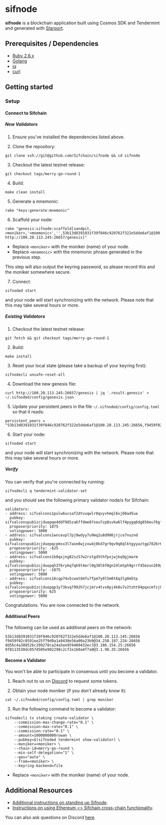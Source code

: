 # sifnode

**sifnode** is a blockchain application built using Cosmos SDK and Tendermint and generated with [Starport](https://github.com/tendermint/starport).

## Prerequisites / Dependencies

- [Ruby 2.6.x](https://www.ruby-lang.org/en/documentation/installation)
- [Golang](https://golang.org/doc/install)
- [jq](https://stedolan.github.io/jq/download/)
- [curl](https://curl.haxx.se/download.html)

## Getting started

### Setup

#### Connect to Sifchain

##### New Validators

1. Ensure you've installed the dependencies listed above.

2. Clone the repository:

```
git clone ssh://git@github.com/Sifchain/sifnode && cd sifnode
```

3. Checkout the latest testnet release:

```
git checkout tags/merry-go-round-1
```

4. Build:

```
make clean install
```

5. Generate a mnemonic:

```
rake "keys:generate:mnemonic"
```

6. Scaffold your node:

```
rake "genesis:sifnode:scaffold[sandpit,<moniker>,'<mnemonic>','',53b13d8391031f39f846c920762f322e5dde6af1@100.20.113.245:26656, http://100.20.113.245:26657/genesis]"
```

* Replace `<moniker>` with the moniker (name) of your node. 
* Replace `<mnemonic>` with the mnemonic phrase generated in the previous step.

This step will also output the keyring password, so please record this and the moniker somewhere secure.

7. Connect:

```
sifnoded start
```

and your node will start synchronizing with the network. Please note that this may take several hours or more.

##### Existing Validators

1. Checkout the latest testnet release:

```
git fetch && git checkout tags/merry-go-round-1
```

2. Build:

```
make install
```

3. Reset your local state (please take a backup of your keyring first):

```
sifnodecli unsafe-reset-all
```

4. Download the new genesis file:

```
curl http://100.20.113.245:26657/genesis | jq '.result.genesis' > ~/.sifnoded/config/genesis.json
```

5. Update your persistent peers in the file `~/.sifnoded/config/config.toml` so that it reads: 

```
persistent_peers = "53b13d8391031f39f846c920762f322e5dde6af1@100.20.113.245:26656,f9459f02c0591ee25f79d9a1a9430e56a00a23b9@34.250.107.224:26656,dd5bc4a38852bc209278ca24a5ee959480432ec7@3.106.154.25:26656,9f0113530dc0574505e902298c2cf2e160a4f7a0@3.1.98.35:26656"
```

6. Start your node:

```
sifnoded start
```

and your node will start synchronizing with the network. Please note that this may take several hours or more.

##### Verify

You can verify that you're connected by running:

```
sifnodecli q tendermint-validator-set
```

and you should see the following primary validator node/s for Sifchain:

```
validators:
- address: sifvalcons1pulw6ucsaf2dtvuqwlr0qvyvhmql6xj60a45ua
  pubkey: sifvalconspub1zcjduepqe4ddf985za6ffdme07xeu7zp8svkw6lf4pygq6dg856eu76gfxeskzpmqh
  proposerpriority: 1875
  votingpower: 5000
- address: sifvalcons1wncevpl7pj0wdyy7u9mq2u8d906jrjce7nuznd
  pubkey: sifvalconspub1zcjduepqcpmsx3l7axe8wjzxw4j0kd7gr9qv9q0qlktgyyaztgp7826r677qtkckcu
  proposerpriority: -625
  votingpower: 5000
- address: sifvalcons1k0qxjng82sz57w2rstgd5thfpxjwjkq9gjmarm
  pubkey: sifvalconspub1zcjduepqh376rykq7qk9t4erl0g30l6f0gn24lmtph9grrf45mzun269g77qx4p0tt
  proposerpriority: -1875
  votingpower: 5000
- address: sifvalcons16cqp74x5cwat84fu7fpm7y0l5m0t6q3lg0m5tp
  pubkey: sifvalconspub1zcjduepqp3y73kvq7992h7jcjmrv4tvv8pj4k8u7v2tzht94pqxcmfzj85aqlz3804
  proposerpriority: 625
  votingpower: 5000
```

Congratulations. You are now connected to the network.

#### Additional Peers

The following can be used as additional peers on the network:

```
53b13d8391031f39f846c920762f322e5dde6af1@100.20.113.245:26656
f9459f02c0591ee25f79d9a1a9430e56a00a23b9@34.250.107.224:26656
dd5bc4a38852bc209278ca24a5ee959480432ec7@3.106.154.25:26656
9f0113530dc0574505e902298c2cf2e160a4f7a0@3.1.98.35:26656
```

#### Become a Validator

You won't be able to participate in consensus until you become a validator.

1. Reach out to us on [Discord](https://discord.gg/3gQsRvjsRx) to request some tokens.

2. Obtain your node moniker (if you don't already know it):

```
cat ~/.sifnoded/config/config.toml | grep moniker
```

3. Run the following command to become a validator: 

```
sifnodecli tx staking create-validator \
    --commission-max-change-rate="0.1" \
    --commission-max-rate="0.1" \
    --commission-rate="0.1" \
    --amount=1000000000rowan \
    --pubkey=$(sifnoded tendermint show-validator) \
    --moniker=<moniker> \
    --chain-id=merry-go-round \
    --min-self-delegation="1" \
    --gas="auto" \
    --from=<moniker> \
    --keyring-backend=file
```

* Replace `<moniker>` with the moniker (name) of your node. 

## Additional Resources

- [Additional instructions on standing up Sifnode](https://www.youtube.com/watch?v=1kjdjCEcYak&feature=youtu.be&ab_channel=utx0_).
- [Instructions on using Ethereum <> Sifchain cross-chain functionality](https://youtu.be/r81NQLxMers).

You can also ask questions on Discord [here](https://discord.com/invite/zZTYnNG).
